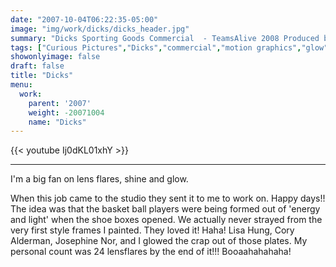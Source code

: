 ```yaml
---
date: "2007-10-04T06:22:35-05:00"
image: "img/work/dicks/dicks_header.jpg"
summary: "Dicks Sporting Goods Commercial  - TeamsAlive 2008 Produced by Curious Pictures"
tags: ["Curious Pictures","Dicks","commercial","motion graphics","glow","lens flare"]
showonlyimage: false
draft: false
title: "Dicks"
menu:
  work:
    parent: '2007'
    weight: -20071004
    name: "Dicks"
---
```


{{< youtube Ij0dKL01xhY >}}

---




I'm a big fan on lens flares, shine and glow.

When this job came to the studio they sent it to me to work on. Happy days!! The idea was that the basket ball players were being formed out of 'energy and light' when the shoe boxes opened. We actually never strayed from the very first style frames I painted. They loved it! Haha! Lisa Hung, Cory Alderman, Josephine Nor, and I glowed the crap out of those plates. My personal count was 24 lensflares by the end of it!!! Booaahahahaha!
